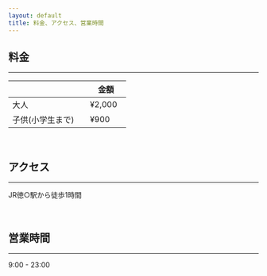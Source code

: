 ```yaml
---
layout: default
title: 料金、アクセス、営業時間
---
```


## 料金
---
||　金額　|
|:---|:---|
|大人　|¥2,000|
|子供(小学生まで)　|¥900|

<br>

## アクセス
---
JR徳○駅から徒歩1時間

<br>

## 営業時間
---
9:00 - 23:00
